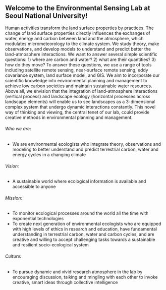 <!---
- 👋 Hi, I’m @snuenvironmentalecologylab
- 👀 I’m interested in ...
- 🌱 I’m currently learning ...
- 💞️ I’m looking to collaborate on ...
- 📫 How to reach me ...
 
--->

## Welcome to the Environmental Sensing Lab at Seoul National University!

Human activities transform the land surface properties by practices. The change of land surface properties directly influences the exchanges of water, energy and carbon between land and the atmosphere, which modulates micrometeorology to the climate system. We study theory, make observations, and develop models to understand and predict better the land-atmosphere interactions. We want to answer several simple scientific questions: 1) where are carbon and water? 2) what are their quantities? 3) how do they move? To answer these questions, we use a range of tools including satellite remote sensing, near-surface remote sensing, eddy covariance system, land surface model, and GIS. We aim to incorporate our scientific knowledge into environmental planning and management to achieve low carbon societies and maintain sustainable water resources. Above all, we envision that the integration of land-atmosphere interactions (vertical process) and landscape ecology (horizontal processes across landscape elements) will enable us to see landscapes as a 3-dimensional complex system that undergo dynamic interactions constantly. This novel way of thinking and viewing, the central tenet of our lab, could provide creative methods in environmental planning and management.

###### Who we are:

- We are environmental ecologists who integrate theory, observations and modeling to better understand and predict terrestrial carbon, water and energy cycles in a changing climate

###### Vision:

- A sustainable world where ecological information is available and accessible to anyone

###### Mission:

- To monitor ecological processes around the world all the time with exponential technologies
- To create next generation of environmental ecologists who are equipped with high levels of ethics in research and education, have fundamental understanding in terrestrial carbon, water and carbon cycles, and are creative and willing to accept challenging tasks towards a sustainable and resilient socio-ecological system

###### Culture:

- To pursue dynamic and vivid research atmosphere in the lab by encouraging discussion, talking and mingling with each other to invoke creative, smart ideas through collective intelligence

